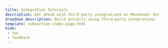 ```yaml
---
title: Integration Tutorials
description: Get ahead with third-party integrations on Moonbeam! Our tutorials cover everything you need to know to integrate seamlessly. Explore now and start building!
dropdown_description: Build projects using third-party integrations
template: subsection-index-page.html
hide: 
 - toc
 - feedback
---
```


